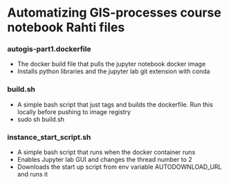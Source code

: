 # Automatizing GIS-processes course notebook Rahti files

### autogis-part1.dockerfile
  * The docker build file that pulls the jupyter notebook docker image 
  * Installs python libraries and the jupyter lab git extension with conda 

### build.sh
  * A simple bash script that just tags and builds the dockerfile. Run this locally before pushing to image registry
  * sudo sh build.sh <dockerfile name without extension>

### instance_start_script.sh
  * A simple bash script that runs when the docker container runs
  * Enables Jupyter lab GUI and changes the thread number to 2
  * Downloads the start up script from env variable AUTODOWNLOAD_URL and runs it

